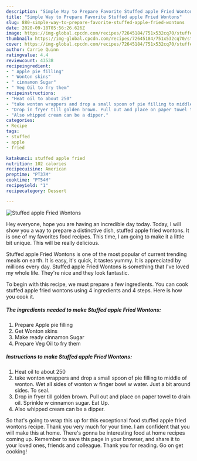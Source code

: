 ```yaml
---
description: "Simple Way to Prepare Favorite Stuffed apple Fried Wontons"
title: "Simple Way to Prepare Favorite Stuffed apple Fried Wontons"
slug: 880-simple-way-to-prepare-favorite-stuffed-apple-fried-wontons
date: 2020-09-18T05:56:26.626Z
image: https://img-global.cpcdn.com/recipes/72645184/751x532cq70/stuffed-apple-fried-wontons-recipe-main-photo.jpg
thumbnail: https://img-global.cpcdn.com/recipes/72645184/751x532cq70/stuffed-apple-fried-wontons-recipe-main-photo.jpg
cover: https://img-global.cpcdn.com/recipes/72645184/751x532cq70/stuffed-apple-fried-wontons-recipe-main-photo.jpg
author: Carrie Quinn
ratingvalue: 4.4
reviewcount: 43538
recipeingredient:
- " Apple pie filling"
- " Wonton skins"
- " cinnamon Sugar"
- " Veg Oil to fry them"
recipeinstructions:
- "Heat oil to about 250"
- "take wonton wrappers and drop a small spoon of pie filling to middle of wonton. Wet all sides of wonton w finger bowl w water. Just a bit around sides. To seal."
- "Drop in fryer till golden brown. Pull out and place on paper towel to drain oil. Sprinkle w cinnamon sugar. Eat Up."
- "Also whipped cream can be a dipper."
categories:
- Recipe
tags:
- stuffed
- apple
- fried

katakunci: stuffed apple fried 
nutrition: 102 calories
recipecuisine: American
preptime: "PT37M"
cooktime: "PT54M"
recipeyield: "1"
recipecategory: Dessert

---
```



![Stuffed apple Fried Wontons](https://img-global.cpcdn.com/recipes/72645184/751x532cq70/stuffed-apple-fried-wontons-recipe-main-photo.jpg)

Hey everyone, hope you are having an incredible day today. Today, I will show you a way to prepare a distinctive dish, stuffed apple fried wontons. It is one of my favorites food recipes. This time, I am going to make it a little bit unique. This will be really delicious.



Stuffed apple Fried Wontons is one of the most popular of current trending meals on earth. It is easy, it's quick, it tastes yummy. It is appreciated by millions every day. Stuffed apple Fried Wontons is something that I've loved my whole life. They're nice and they look fantastic.


To begin with this recipe, we must prepare a few ingredients. You can cook stuffed apple fried wontons using 4 ingredients and 4 steps. Here is how you cook it.

<!--inarticleads1-->

##### The ingredients needed to make Stuffed apple Fried Wontons:

1. Prepare  Apple pie filling
1. Get  Wonton skins
1. Make ready  cinnamon Sugar
1. Prepare  Veg Oil to fry them




<!--inarticleads2-->

##### Instructions to make Stuffed apple Fried Wontons:

1. Heat oil to about 250
1. take wonton wrappers and drop a small spoon of pie filling to middle of wonton. Wet all sides of wonton w finger bowl w water. Just a bit around sides. To seal.
1. Drop in fryer till golden brown. Pull out and place on paper towel to drain oil. Sprinkle w cinnamon sugar. Eat Up.
1. Also whipped cream can be a dipper.




So that's going to wrap this up for this exceptional food stuffed apple fried wontons recipe. Thank you very much for your time. I am confident that you will make this at home. There's gonna be interesting food at home recipes coming up. Remember to save this page in your browser, and share it to your loved ones, friends and colleague. Thank you for reading. Go on get cooking!
